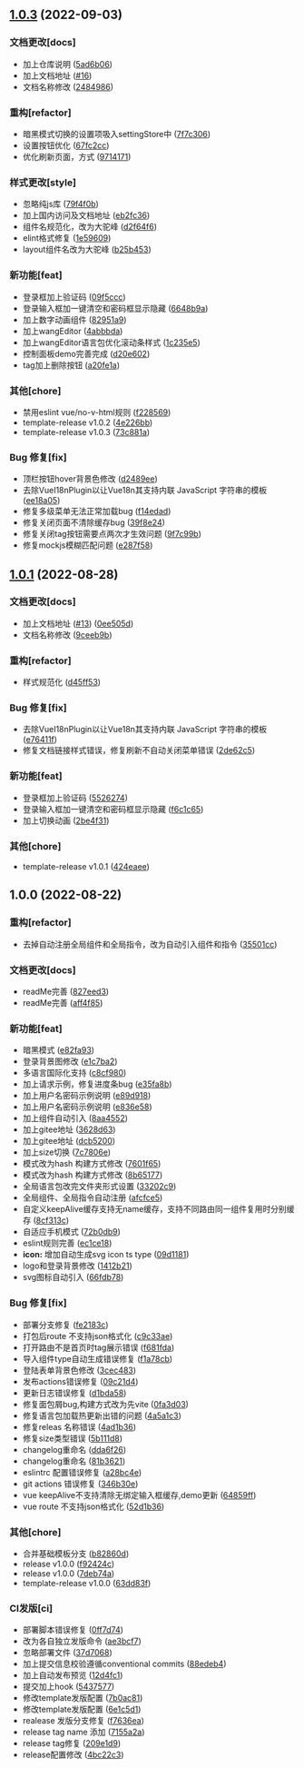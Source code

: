 

## [1.0.3](https://github.com/meadmin-cn/meadmin-template/compare/main-1.0.1...main-1.0.3) (2022-09-03)


### 文档更改[docs]

* 加上仓库说明 ([5ad6b06](https://github.com/meadmin-cn/meadmin-template/commit/5ad6b06af546a54c6dcd6bc11d3818ac169faab4))
* 加上文档地址 ([#16](https://github.com/meadmin-cn/meadmin-template/issues/16)) 
* 文档名称修改 ([2484986](https://github.com/meadmin-cn/meadmin-template/commit/2484986058c3f1c85c692d770871006309a43f56))


### 重构[refactor]

* 暗黑模式切换的设置项吸入settingStore中 ([7f7c306](https://github.com/meadmin-cn/meadmin-template/commit/7f7c306ad6316c77265e0a0088065d681058b3e7))
* 设置按钮优化 ([67fc2cc](https://github.com/meadmin-cn/meadmin-template/commit/67fc2cc9fbf0a65a1f8313ec8d8756779943ebaa))
* 优化刷新页面，方式 ([9714171](https://github.com/meadmin-cn/meadmin-template/commit/9714171ca36d1dd41ec638488512545de81fed3b))


### 样式更改[style]

* 忽略纯js库 ([79f4f0b](https://github.com/meadmin-cn/meadmin-template/commit/79f4f0b1b2bf74cef763da1bfc3e1b0aad264d1c))
* 加上国内访问及文档地址 ([eb2fc36](https://github.com/meadmin-cn/meadmin-template/commit/eb2fc36f7692b9b1c7bc390c51e37555034e5e15))
* 组件名规范化，改为大驼峰 ([d2f64f6](https://github.com/meadmin-cn/meadmin-template/commit/d2f64f6d7b911a71c27c8e65fe5b2edc94d52ef7))
* elint格式修复 ([1e59609](https://github.com/meadmin-cn/meadmin-template/commit/1e596094d89e03799e7f7cab9c33b6f0c5b1944c))
* layout组件名改为大驼峰 ([b25b453](https://github.com/meadmin-cn/meadmin-template/commit/b25b4537a14354de5889cddfb4c4682b3701af05))


### 新功能[feat]

* 登录框加上验证码 ([09f5ccc](https://github.com/meadmin-cn/meadmin-template/commit/09f5ccc0b6a5707f2e81fcfe2a712d43216e7e54))
* 登录输入框加一键清空和密码框显示隐藏 ([6648b9a](https://github.com/meadmin-cn/meadmin-template/commit/6648b9addfff7f939d703d8a9b35cf478947b7ac))
* 加上数字动画组件 ([82951a9](https://github.com/meadmin-cn/meadmin-template/commit/82951a9614249dd558dd3a5d00f7583b7279a143))
* 加上wangEditor ([4abbbda](https://github.com/meadmin-cn/meadmin-template/commit/4abbbdadd343aca078fdc218d249248d58454d6c))
* 加上wangEditor语言包优化滚动条样式 ([1c235e5](https://github.com/meadmin-cn/meadmin-template/commit/1c235e533a42e4a835450f38ac457041561d4a3e))
* 控制面板demo完善完成 ([d20e602](https://github.com/meadmin-cn/meadmin-template/commit/d20e602b5064c3469501fca7d9fab95c14bf759f))
* tag加上删除按钮 ([a20fe1a](https://github.com/meadmin-cn/meadmin-template/commit/a20fe1a7f8c340804209407d40418e4cadcb57a3))


### 其他[chore]

* 禁用eslint vue/no-v-html规则 ([f228569](https://github.com/meadmin-cn/meadmin-template/commit/f2285691c92edec5303ec5b8714bdf8f3f1e04b3))
* template-release v1.0.2 ([4e226bb](https://github.com/meadmin-cn/meadmin-template/commit/4e226bbd5ff58d227a6ff6f49ba1f59dcdb05861))
* template-release v1.0.3 ([73c881a](https://github.com/meadmin-cn/meadmin-template/commit/73c881adf616d6afbf68f27dc8f6f39d679befcd))


### Bug 修复[fix]

* 顶栏按钮hover背景色修改 ([d2489ee](https://github.com/meadmin-cn/meadmin-template/commit/d2489ee161561729e5f2ec867eda97bf82baef44))
* 去除VueI18nPlugin以让Vue18n其支持内联 JavaScript 字符串的模板 ([ee18a05](https://github.com/meadmin-cn/meadmin-template/commit/ee18a0599dda460681d0cd5974c70ec89cc33818))
* 修复多级菜单无法正常加载bug ([f14edad](https://github.com/meadmin-cn/meadmin-template/commit/f14edadaa5c9cf6b7ef5b898e70f3a135ef54b34))
* 修复关闭页面不清除缓存bug ([39f8e24](https://github.com/meadmin-cn/meadmin-template/commit/39f8e248a56a868c00e4129beeebec4aef357b48))
* 修复关闭tag按钮需要点两次才生效问题 ([9f7c99b](https://github.com/meadmin-cn/meadmin-template/commit/9f7c99bdb9ee24859054d446ff3a6146e24ef493))
* 修复mockjs模糊匹配问题 ([e287f58](https://github.com/meadmin-cn/meadmin-template/commit/e287f58cb8fd3f08eaa5a118fcafbf9fbc0d5ed7))

## [1.0.1](https://github.com/meadmin-cn/meadmin-template/compare/main-1.0.0...main-1.0.1) (2022-08-28)


### 文档更改[docs]

* 加上文档地址 ([#13](https://github.com/meadmin-cn/meadmin-template/issues/13)) ([0ee505d](https://github.com/meadmin-cn/meadmin-template/commit/0ee505d4c4a7b4260ad52ae03fc4d6755c57dcc4))
* 文档名称修改 ([9ceeb9b](https://github.com/meadmin-cn/meadmin-template/commit/9ceeb9bd87bd2dcb5a2f3671973889d8f0018ab8))


### 重构[refactor]

* 样式规范化 ([d45ff53](https://github.com/meadmin-cn/meadmin-template/commit/d45ff5355dffd36c00f3bc7944764c25ea2ea1a5))


### Bug 修复[fix]

* 去除VueI18nPlugin以让Vue18n其支持内联 JavaScript 字符串的模板 ([e76411f](https://github.com/meadmin-cn/meadmin-template/commit/e76411fc7c3ed8e3cdb37ad79a88309951ba49e8))
* 修复文档链接样式错误，修复刷新不自动关闭菜单错误 ([2de62c5](https://github.com/meadmin-cn/meadmin-template/commit/2de62c52559b712b4b43aa5305292b5795020125))


### 新功能[feat]

* 登录框加上验证码 ([5526274](https://github.com/meadmin-cn/meadmin-template/commit/5526274e52c0819a0281345215186ebd29a9a401))
* 登录输入框加一键清空和密码框显示隐藏 ([f6c1c65](https://github.com/meadmin-cn/meadmin-template/commit/f6c1c65b41e87d740b15d0c4acae7fffaff64158))
* 加上切换动画 ([2be4f31](https://github.com/meadmin-cn/meadmin-template/commit/2be4f3134d703c3b6fa3f65596541f1da16c25dc))


### 其他[chore]

* template-release v1.0.1 ([424eaee](https://github.com/meadmin-cn/meadmin-template/commit/424eaeef8498b8e3dccea3da38c82b1e7abdf3a9))

## 1.0.0 (2022-08-22)


### 重构[refactor]

* 去掉自动注册全局组件和全局指令，改为自动引入组件和指令 ([35501cc](https://github.com/meadmin-cn/meadmin-template/commit/35501cc1a9dff732010ee4e2373779aefae2c633))


### 文档更改[docs]

* readMe完善 ([827eed3](https://github.com/meadmin-cn/meadmin-template/commit/827eed3746eae9c170cd60039298b4eee49448ca))
* readMe完善 ([aff4f85](https://github.com/meadmin-cn/meadmin-template/commit/aff4f85dc195a4183a1d89806c6da99b41382358))


### 新功能[feat]

* 暗黑模式 ([e82fa93](https://github.com/meadmin-cn/meadmin-template/commit/e82fa93c92ef92a3447f2c69001a651a083516d7))
* 登录背景图修改 ([e1c7ba2](https://github.com/meadmin-cn/meadmin-template/commit/e1c7ba2244b8e43fbbe8d05993d2d4bfdfeaec9f))
* 多语言国际化支持 ([c8cf980](https://github.com/meadmin-cn/meadmin-template/commit/c8cf980f56a5d39f15708cde664b38599bee964a))
* 加上请求示例，修复进度条bug ([e35fa8b](https://github.com/meadmin-cn/meadmin-template/commit/e35fa8b90e885b7e14e83f008e7cb09cc602bf89))
* 加上用户名密码示例说明 ([e89d918](https://github.com/meadmin-cn/meadmin-template/commit/e89d9187448ae91372610c8c8e50cd027a35983f))
* 加上用户名密码示例说明 ([e836e58](https://github.com/meadmin-cn/meadmin-template/commit/e836e58cee716655468f413fccdb906cf2e5f3cf))
* 加上组件自动引入 ([8aa4552](https://github.com/meadmin-cn/meadmin-template/commit/8aa45526184fba4fe95f4c348973a68fa2b8f4bb))
* 加上gitee地址 ([3628d63](https://github.com/meadmin-cn/meadmin-template/commit/3628d63dbdea703e434e33eac82209cb862bead1))
* 加上gitee地址 ([dcb5200](https://github.com/meadmin-cn/meadmin-template/commit/dcb5200227a470479e98441809c7cb8f0c720b62))
* 加上size切换 ([7c7806e](https://github.com/meadmin-cn/meadmin-template/commit/7c7806e19542fc77f5c169af5ccac104258b81e7))
* 模式改为hash 构建方式修改 ([7601f65](https://github.com/meadmin-cn/meadmin-template/commit/7601f6531b6041101e57aa2c619e04bb8ff20f54))
* 模式改为hash 构建方式修改 ([8b65177](https://github.com/meadmin-cn/meadmin-template/commit/8b65177b74e394e705ed0f2396f901572a6193b1))
* 全局语言包改完文件夹形式设置 ([33202c9](https://github.com/meadmin-cn/meadmin-template/commit/33202c9ccca55a276a741d49461d99d9d8644039))
* 全局组件、全局指令自动注册 ([afcfce5](https://github.com/meadmin-cn/meadmin-template/commit/afcfce5a59186e4c129d89ddfa19d0382b747184))
* 自定义keepAlive缓存支持无name缓存，支持不同路由同一组件复用时分别缓存 ([8cf313c](https://github.com/meadmin-cn/meadmin-template/commit/8cf313c1f46d2b6f417dd5f711f0c08d7a5a72b2))
* 自适应手机模式 ([72b0db9](https://github.com/meadmin-cn/meadmin-template/commit/72b0db9de2b4fd4128dbb8b2e9452a9d87e2e2f0))
* eslint规则完善 ([ec1ce18](https://github.com/meadmin-cn/meadmin-template/commit/ec1ce1895e78cf3643af965658e6c2513ed0728d))
* **icon:** 增加自动生成svg icon ts type ([09d1181](https://github.com/meadmin-cn/meadmin-template/commit/09d118128f19d6affd0ccf92809752298e6739e8))
* logo和登录背景修改 ([1412b21](https://github.com/meadmin-cn/meadmin-template/commit/1412b21167d20c64307be72a83ef6c002ed4b828))
* svg图标自动引入 ([66fdb78](https://github.com/meadmin-cn/meadmin-template/commit/66fdb78c1c4b1bbf8e0943d66ec97e858d1fad2f))


### Bug 修复[fix]

* 部署分支修复 ([fe2183c](https://github.com/meadmin-cn/meadmin-template/commit/fe2183c48b44c7752c3cee00f3a56a877e03f023))
* 打包后route 不支持json格式化 ([c9c33ae](https://github.com/meadmin-cn/meadmin-template/commit/c9c33ae573e5222482ddf72a63eb4548a1bf43e3))
* 打开路由不是首页时tag展示错误 ([f681fda](https://github.com/meadmin-cn/meadmin-template/commit/f681fda0afdd9a38607da9a33790db9f0771d132))
* 导入组件type自动生成错误修复 ([f1a78cb](https://github.com/meadmin-cn/meadmin-template/commit/f1a78cbbe883edc67df29c88b3f24a3dba78875f))
* 登陆表单背景色修改 ([3cec483](https://github.com/meadmin-cn/meadmin-template/commit/3cec483334a96b99c77cff024e6c1b72e5c8a6a9))
* 发布actions错误修复 ([09c21d4](https://github.com/meadmin-cn/meadmin-template/commit/09c21d4844375af699069ebca56c76dbd657bb28))
* 更新日志错误修复 ([d1bda58](https://github.com/meadmin-cn/meadmin-template/commit/d1bda5815be080f6ca3dc0a286795436554e64c3))
* 修复面包屑bug,构建方式改为先vite ([0fa3d03](https://github.com/meadmin-cn/meadmin-template/commit/0fa3d03bf8d76096d6a8bf6c376dc70ce0a1a672))
* 修复语言包加载热更新出错的问题 ([4a5a1c3](https://github.com/meadmin-cn/meadmin-template/commit/4a5a1c37dbca7e78797e2f3ed45eb9005b280fc9))
* 修复releas 名称错误 ([4ad1b36](https://github.com/meadmin-cn/meadmin-template/commit/4ad1b3666a40294f3ab1c56ec2dd641cda68f9cc))
* 修复size类型错误 ([5b111d8](https://github.com/meadmin-cn/meadmin-template/commit/5b111d8ac345b6dbe1ea1bdf46d9e585f659076c))
* changelog重命名 ([dda6f26](https://github.com/meadmin-cn/meadmin-template/commit/dda6f26c20569159826bdc13bc652b2075edd1d4))
* changelog重命名 ([81b3621](https://github.com/meadmin-cn/meadmin-template/commit/81b3621044de1dc6c08f24ee93255a809ffb6bf2))
* eslintrc 配置错误修复 ([a28bc4e](https://github.com/meadmin-cn/meadmin-template/commit/a28bc4e309aa35f63f1a21c0f666405326e3e5f7))
* git actions 错误修复 ([346b30e](https://github.com/meadmin-cn/meadmin-template/commit/346b30e28a5514bbfe79173576242f61ab37f511))
* vue keepAlive不支持清除无绑定输入框缓存,demo更新 ([64859ff](https://github.com/meadmin-cn/meadmin-template/commit/64859ff9c182b52f181e56b3ad807b88632ae134))
* vue route 不支持json格式化 ([52d1b36](https://github.com/meadmin-cn/meadmin-template/commit/52d1b36068b9167c0b828d07c67d16af67f242e7))


### 其他[chore]

* 合并基础模板分支 ([b82860d](https://github.com/meadmin-cn/meadmin-template/commit/b82860dae13b40f8612b6efd38d98e55167e52e9))
* release v1.0.0 ([f92424c](https://github.com/meadmin-cn/meadmin-template/commit/f92424c051c920223d05a27cab07b3ea0fbadc9d))
* release v1.0.0 ([7deb74a](https://github.com/meadmin-cn/meadmin-template/commit/7deb74acc9bad9b105cd1626f3bd75347390b128))
* template-release v1.0.0 ([63dd83f](https://github.com/meadmin-cn/meadmin-template/commit/63dd83f2835892cb7053d30d8e29318df9baf0e2))


### CI发版[ci]

* 部署脚本错误修复 ([0ff7d74](https://github.com/meadmin-cn/meadmin-template/commit/0ff7d74aa6080759111ef699abb8fb09c866438d))
* 改为各自独立发版命令 ([ae3bcf7](https://github.com/meadmin-cn/meadmin-template/commit/ae3bcf77b67375e8b35253a3dd7838c9fd8666c5))
* 忽略部署文件 ([37d7068](https://github.com/meadmin-cn/meadmin-template/commit/37d7068cb090070d94484f3c047f19deeb04b22b))
* 加上提交信息校验遵循conventional commits ([88edeb4](https://github.com/meadmin-cn/meadmin-template/commit/88edeb499f9cecf34604e8bfbbd9da06f961d923))
* 加上自动发布预览 ([12d4fc1](https://github.com/meadmin-cn/meadmin-template/commit/12d4fc12c3f6e7bcd690273a4e34a77cec6c43ec))
* 提交加上hook ([5437577](https://github.com/meadmin-cn/meadmin-template/commit/5437577a91dd5268befc5f30d5fc4a34b6f4c53d))
* 修改template发版配置 ([7b0ac81](https://github.com/meadmin-cn/meadmin-template/commit/7b0ac815d3ee19c2f83eedca999b4ca2145a312e))
* 修改template发版配置 ([6e1c5d1](https://github.com/meadmin-cn/meadmin-template/commit/6e1c5d160760c8da49f03ba3a383ae809cb880f2))
* realease 发版分支修复 ([f7636ea](https://github.com/meadmin-cn/meadmin-template/commit/f7636eaa0d2c55a23d266c831a3dd74b4931fa79))
* release tag name 添加 ([7155a2a](https://github.com/meadmin-cn/meadmin-template/commit/7155a2a9f494cf613ffa23e45ed260d4bb24e862))
* release tag修复 ([209e1d9](https://github.com/meadmin-cn/meadmin-template/commit/209e1d97a8b525a903406d3aa9310684ff7ad02d))
* release配置修改 ([4bc22c3](https://github.com/meadmin-cn/meadmin-template/commit/4bc22c359da581cd6270dcbd04eb2fdc177a9e64))